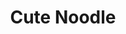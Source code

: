 ---
title: 'Cute Noodle'
artist: 'igglypou'
url: 'beastwithin.ca'
image: './artfight-14.png'
layout: image
---